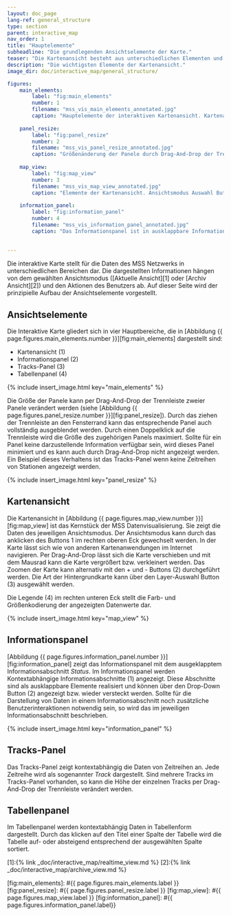 ```yaml
---
layout: doc_page
lang-ref: general_structure
type: section
parent: interactive_map
nav_order: 1
title: "Hauptelemente"
subheadline: "Die grundlegenden Ansichtselemente der Karte."
teaser: "Die Kartenansicht besteht aus unterschiedlichen Elementen und Ansichtsmodi in denen die ausgewählten Informationen angezeigt werden."
description: "Die wichtigsten Elemente der Kartenansicht."
image_dir: doc/interactive_map/general_structure/

figures:
    main_elements:
        label: "fig:main_elements"
        number: 1
        filename: "mss_vis_main_elements_annotated.jpg"
        caption: "Hauptelemente der interaktiven Kartenansicht. Kartenansicht (1), Informationspanel (2), Tracks-Panel (3) und Tabellenpanel (4)."
        
    panel_resize:
        label: "fig:panel_resize"
        number: 2
        filename: "mss_vis_panel_resize_annotated.jpg"
        caption: "Größenänderung der Panele durch Drag-And-Drop der Trennleiste."
        
    map_view:
        label: "fig:map_view"
        number: 3
        filename: "mss_vis_map_view_annotated.jpg"
        caption: "Elemente der Kartenansicht. Ansichtsmodus Auswahl Button (1), Karten-Zoom Buttons (2), Kartenlayer Auswahl Button (3) und Kartenlegende (4)."
        
    information_panel:
        label: "fig:information_panel"
        number: 4
        filename: "mss_vis_information_panel_annotated.jpg"
        caption: "Das Informationspanel ist in ausklappbare Informationsabschitte unterteilt. Abschnitt (1) zeigt zum Beispiel den aktuellen Status der Kartenansicht. Zum aus- und einblenden der Informationsabschnitte kann der Drop-Down Button (2) verwendet werden."
        
    
---
```


Die interaktive Karte stellt für die Daten des MSS Netzwerks in unterschiedlichen Bereichen dar. Die dargestellten Informationen hängen von dem gewählten Ansichtsmodus ([Aktuelle Ansicht][1] oder [Archiv Ansicht][2]) und den Aktionen des Benutzers ab. Auf dieser Seite wird der prinzipielle Aufbau der Ansichtselemente vorgestellt.


## Ansichtselemente
Die Interaktive Karte gliedert sich in vier Hauptbereiche, die in [Abbildung {{ page.figures.main_elements.number }}][fig:main_elements] dargestellt sind:

 - Kartenansicht (1)
 - Informationspanel (2)
 - Tracks-Panel (3)
 - Tabellenpanel (4)

{% include insert_image.html key="main_elements" %}

Die Größe der Panele kann per Drag-And-Drop der Trennleiste zweier Panele verändert werden (siehe [Abbildung {{ page.figures.panel_resize.number }}][fig:panel_resize]). Durch das ziehen der Trennleiste an den Fensterrand kann das entsprechende Panel auch vollständig ausgeblendet werden. Durch einen Doppelklick auf die Trennleiste wird die Größe des zugehörigen Panels maximiert. Sollte für ein Panel keine darzustellende Information verfügbar sein, wird dieses Panel minimiert und es kann auch durch Drag-And-Drop nicht angezeigt werden. Ein Beispiel dieses Verhaltens ist das Tracks-Panel wenn keine Zeitreihen von Stationen angezeigt werden. 

{% include insert_image.html key="panel_resize" %}


## Kartenansicht

Die Kartenansicht in [Abbildung {{ page.figures.map_view.number }}][fig:map_view] ist das Kernstück der MSS Datenvisualisierung. Sie zeigt die Daten des jeweiligen Ansichtsmodus. Der Ansichtsmodus kann durch das anklicken des Buttons 1 im rechten oberen Eck gewechselt werden. In der Karte lässt sich wie von anderen Kartenanwendungen im Internet navigieren. Per Drag-And-Drop lässt sich die Karte verschieben und mit dem Mausrad kann die Karte vergrößert bzw. verkleinert werden. Das Zoomen der Karte kann alternativ mit den + und - Buttons (2) durchgeführt werden. Die Art der Hintergrundkarte kann über den Layer-Auswahl Button (3) ausgewählt werden.

Die Legende (4) im rechten unteren Eck stellt die Farb- und Größenkodierung der angezeigten Datenwerte dar.

{% include insert_image.html key="map_view" %}


## Informationspanel

[Abbildung {{ page.figures.information_panel.number }}][fig:information_panel] zeigt das Informationspanel mit dem ausgeklapptem Informationsabschnitt _Status_. Im Informationspanel werden Kontextabhängige Informationsabschnitte (1) angezeigt. Diese Abschnitte sind als ausklappbare Elemente realisiert und können über den Drop-Down Button (2) angezeigt bzw. wieder versteckt werden. Sollte für die Darstellung von Daten in einem Informationsabschnitt noch zusätzliche Benutzerinteraktionen notwendig sein, so wird das im jeweiligen Informationsabschnitt beschrieben.

{% include insert_image.html key="information_panel" %}


## Tracks-Panel

Das Tracks-Panel zeigt kontextabhängig die Daten von Zeitreihen an. Jede Zeitreihe wird als sogenannter _Track_ dargestellt. Sind mehrere Tracks im Tracks-Panel vorhanden, so kann die Höhe der einzelnen Tracks per Drag-And-Drop der Trennleiste verändert werden.


## Tabellenpanel

Im Tabellenpanel werden kontextabhängig Daten in Tabellenform dargestellt. Durch das klicken auf den Titel einer Spalte der Tabelle wird die Tabelle auf- oder absteigend entsprechend der ausgewählten Spalte sortiert.


[1]:{% link _doc/interactive_map/realtime_view.md %}
[2]:{% link _doc/interactive_map/archive_view.md %}

[fig:main_elements]: #{{ page.figures.main_elements.label }}
[fig:panel_resize]: #{{ page.figures.panel_resize.label }}
[fig:map_view]: #{{ page.figures.map_view.label }}
[fig:information_panel]: #{{ page.figures.information_panel.label}}

